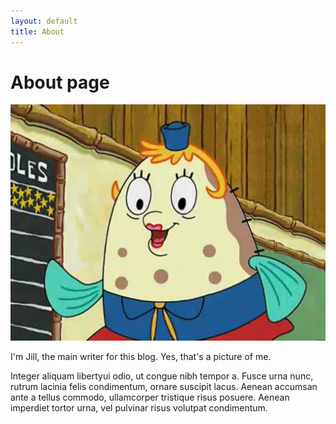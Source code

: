 ```yaml
---
layout: default
title: About
---
```

# About page

![this is me](assets/img/me.jpg)

I'm Jill, the main writer for this blog. Yes, that's a picture of me.

Integer aliquam libertyui odio, ut congue nibh tempor a. Fusce urna nunc, rutrum lacinia felis condimentum, ornare suscipit lacus. Aenean accumsan ante a tellus commodo, ullamcorper tristique risus posuere. Aenean imperdiet tortor urna, vel pulvinar risus volutpat condimentum.
